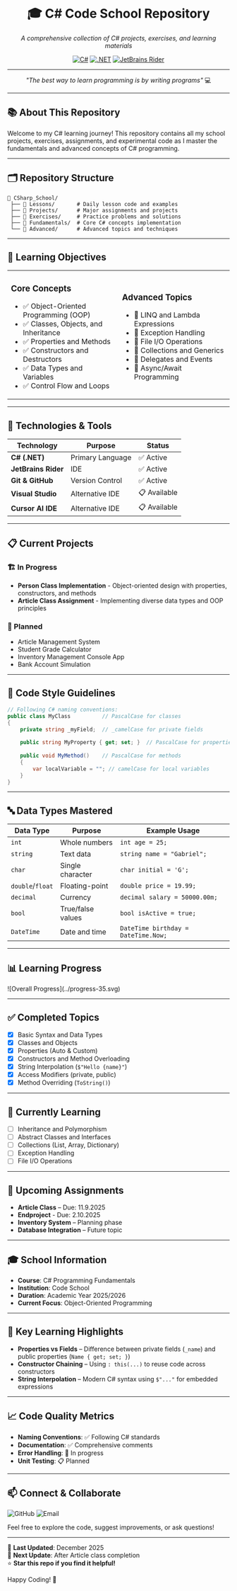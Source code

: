 <div align="center">

# 🎓 C# Code School Repository

*A comprehensive collection of C# projects, exercises, and learning materials*

[![C#](https://img.shields.io/badge/C%23-239120?style=for-the-badge&logo=c-sharp&logoColor=white)](https://docs.microsoft.com/en-us/dotnet/csharp/)
[![.NET](https://img.shields.io/badge/.NET-5C2D91?style=for-the-badge&logo=.net&logoColor=white)](https://dotnet.microsoft.com/)
[![JetBrains Rider](https://img.shields.io/badge/Rider-000000.svg?style=for-the-badge&logo=Rider&logoColor=white&color=black&labelColor=crimson)](https://www.jetbrains.com/rider/)

---

*"The best way to learn programming is by writing programs"* 💻

</div>

---

## 📚 About This Repository

Welcome to my C# learning journey! This repository contains all my school projects, exercises, assignments, and experimental code as I master the fundamentals and advanced concepts of C# programming.

---

## 🗂️ Repository Structure

```
📁 CSharp_School/
 ├── 📂 Lessons/       # Daily lesson code and examples
 ├── 📂 Projects/      # Major assignments and projects
 ├── 📂 Exercises/     # Practice problems and solutions
 ├── 📂 Fundamentals/  # Core C# concepts implementation
 └── 📂 Advanced/      # Advanced topics and techniques
```

---

## 🎯 Learning Objectives

<table>
<tr>
<td width="50%">

### Core Concepts
- ✅ Object-Oriented Programming (OOP)
- ✅ Classes, Objects, and Inheritance
- ✅ Properties and Methods
- ✅ Constructors and Destructors
- ✅ Data Types and Variables
- ✅ Control Flow and Loops

</td>
<td width="50%">

### Advanced Topics
- 🔄 LINQ and Lambda Expressions
- 🔄 Exception Handling
- 🔄 File I/O Operations
- 🔄 Collections and Generics
- 🔄 Delegates and Events
- 🔄 Async/Await Programming

</td>
</tr>
</table>

---

## 🔧 Technologies & Tools

<div align="center">

| Technology          | Purpose           | Status      |
|---------------------|------------------|-------------|
| **C# (.NET)**       | Primary Language | ✅ Active   |
| **JetBrains Rider** | IDE              | ✅ Active   |
| **Git & GitHub**    | Version Control  | ✅ Active   |
| **Visual Studio**   | Alternative IDE  | 📋 Available|
| **Cursor AI IDE**   | Alternative IDE  | 📋 Available|

</div>

---

## 📋 Current Projects

### 🏗️ In Progress
- **Person Class Implementation** - Object-oriented design with properties, constructors, and methods  
- **Article Class Assignment** - Implementing diverse data types and OOP principles  

### 📝 Planned
- Article Management System  
- Student Grade Calculator  
- Inventory Management Console App  
- Bank Account Simulation  

---

## 🎨 Code Style Guidelines

```csharp
// Following C# naming conventions:
public class MyClass          // PascalCase for classes
{
    private string _myField;  // _camelCase for private fields
    
    public string MyProperty { get; set; }  // PascalCase for properties
    
    public void MyMethod()    // PascalCase for methods
    {
        var localVariable = ""; // camelCase for local variables
    }
}
```

---

## 🔤 Data Types Mastered

| Data Type | Purpose              | Example Usage                    |
|-----------|----------------------|----------------------------------|
| `int`     | Whole numbers        | `int age = 25;`                  |
| `string`  | Text data            | `string name = "Gabriel";`       |
| `char`    | Single character     | `char initial = 'G';`            |
| `double`/`float` | Floating-point | `double price = 19.99;`          |
| `decimal` | Currency             | `decimal salary = 50000.00m;`    |
| `bool`    | True/false values    | `bool isActive = true;`          |
| `DateTime`| Date and time        | `DateTime birthday = DateTime.Now;` |

---

## 📊 Learning Progress

<div>
![Overall Progress](../progress-35.svg)
</div>

---

## ✅ Completed Topics

- [x] Basic Syntax and Data Types  
- [x] Classes and Objects  
- [x] Properties (Auto & Custom)  
- [x] Constructors and Method Overloading  
- [x] String Interpolation (`$"Hello {name}"`)  
- [x] Access Modifiers (private, public)  
- [x] Method Overriding (`ToString()`)  

---

## 🔄 Currently Learning

- [ ] Inheritance and Polymorphism  
- [ ] Abstract Classes and Interfaces  
- [ ] Collections (List, Array, Dictionary)  
- [ ] Exception Handling  
- [ ] File I/O Operations  

---

## 📅 Upcoming Assignments

- **Article Class** – Due: 11.9.2025  
- **Endproject** - Due: 2.10.2025
- **Inventory System** – Planning phase  
- **Database Integration** – Future topic  

---

## 🎓 School Information

- **Course**: C# Programming Fundamentals  
- **Institution**: Code School  
- **Duration**: Academic Year 2025/2026  
- **Current Focus**: Object-Oriented Programming  

---

## 🌟 Key Learning Highlights

- **Properties vs Fields** – Difference between private fields (`_name`) and public properties (`Name { get; set; }`)  
- **Constructor Chaining** – Using `: this(...)` to reuse code across constructors  
- **String Interpolation** – Modern C# syntax using `$"..."` for embedded expressions  

---

## 📈 Code Quality Metrics

- **Naming Conventions**: ✅ Following C# standards  
- **Documentation**: ✅ Comprehensive comments  
- **Error Handling**: 🔄 In progress  
- **Unit Testing**: 📋 Planned  

---

## 📫 Connect & Collaborate

<div>
<img src="https://img.shields.io/badge/GitHub-100000?style=for-the-badge&logo=github&logoColor=white" alt="GitHub"> 
<img src="https://img.shields.io/badge/Email-D14836?style=for-the-badge&logo=gmail&logoColor=white" alt="Email">
</div>

Feel free to explore the code, suggest improvements, or ask questions!  

---

📅 **Last Updated**: December 2025  
🎯 **Next Update**: After Article class completion  
⭐ **Star this repo if you find it helpful!**  

Happy Coding! 🚀
